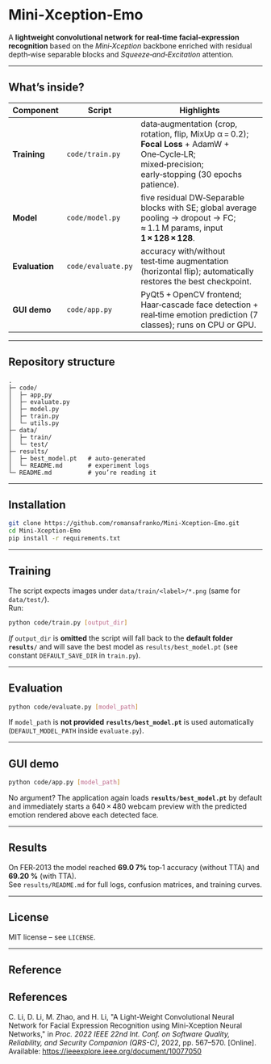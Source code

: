 
# Mini‑Xception‑Emo

A **lightweight convolutional network for real‑time facial‑expression recognition** based on the *Mini‑Xception* backbone enriched with residual depth‑wise separable blocks and *Squeeze‑and‑Excitation* attention.

---

## What’s inside?

| Component | Script | Highlights |
|-----------|--------|------------|
| **Training** | `code/train.py` | data‑augmentation (crop, rotation, flip, MixUp α = 0.2); **Focal Loss** + AdamW + One‑Cycle‑LR; mixed‑precision; early‑stopping (30 epochs patience). |
| **Model** | `code/model.py` | five residual DW‑Separable blocks with SE; global average pooling → dropout → FC; ≈ 1.1 M params, input **1 × 128 × 128**. |
| **Evaluation** | `code/evaluate.py` | accuracy with/without test‑time augmentation (horizontal flip); automatically restores the best checkpoint. |
| **GUI demo** | `code/app.py` | PyQt5 + OpenCV frontend; Haar‑cascade face detection + real‑time emotion prediction (7 classes); runs on CPU or GPU. |

---

## Repository structure

```text
.
├─ code/
│  ├─ app.py
│  ├─ evaluate.py
│  ├─ model.py
│  ├─ train.py
│  └─ utils.py
├─ data/
│  ├─ train/
│  └─ test/
├─ results/
│  ├─ best_model.pt   # auto‑generated
│  └─ README.md       # experiment logs
└─ README.md          # you’re reading it
```

---

## Installation

```bash
git clone https://github.com/romansafranko/Mini-Xception-Emo.git
cd Mini-Xception-Emo
pip install -r requirements.txt
```

---

## Training

The script expects images under `data/train/<label>/*.png` (same for `data/test/`).  
Run:

```bash
python code/train.py [output_dir]
```

*If* `output_dir` is **omitted** the script will fall back to the **default folder `results/`** and will save the best model as `results/best_model.pt` (see constant `DEFAULT_SAVE_DIR` in `train.py`).

---

## Evaluation

```bash
python code/evaluate.py [model_path]
```

If `model_path` is **not provided** **`results/best_model.pt`** is used automatically (`DEFAULT_MODEL_PATH` inside `evaluate.py`).

---

## GUI demo

```bash
python code/app.py [model_path]
```

No argument? The application again loads **`results/best_model.pt`** by default and immediately starts a 640 × 480 webcam preview with the predicted emotion rendered above each detected face.

---

## Results

On FER‑2013 the model reached **69.0 7%** top‑1 accuracy (without TTA) and **69.20 %** (with TTA).  
See `results/README.md` for full logs, confusion matrices, and training curves.

---

## License

MIT license – see `LICENSE`.

---

## Reference

## References

C. Li, D. Li, M. Zhao, and H. Li, "A Light-Weight Convolutional Neural Network for Facial Expression Recognition using Mini-Xception Neural Networks," in *Proc. 2022 IEEE 22nd Int. Conf. on Software Quality, Reliability, and Security Companion (QRS-C)*, 2022, pp. 567–570. [Online]. Available: https://ieeexplore.ieee.org/document/10077050

